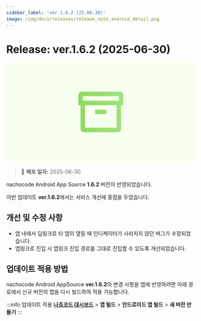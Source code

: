 ```yaml
---
sidebar_label: 'ver.1.6.2 (25.06.30)'
image: /img/docs/releases/release_note_android_detail.png
---
```


# Release: ver.1.6.2 (2025-06-30)

![android_detail](../../../../../static/img/docs/releases/release_note_android_detail.png)

> 🔔 **배포 일자:** 2025-06-30

nachocode Android App Source **1.6.2** 버전이 반영되었습니다.

이번 업데이트 **ver.1.6.2**에서는 서비스 개선에 중점을 두었습니다.

## 개선 및 수정 사항

- 앱 내에서 딥링크로 타 앱이 열릴 때 인디케이터가 사라지지 않던 버그가 수정되었습니다.
- 앱링크로 진입 시 앱링크 진입 경로를 그대로 진입할 수 있도록 개선되었습니다.

## 업데이트 적용 방법

nachocode Android AppSource **ver.1.6.2**의 변경 사항을 앱에 반영하려면 아래 경로에서 신규 버전의 앱을 다시 빌드하여 적용 가능합니다.

:::info 업데이트 적용
[**나쵸코드 대시보드**](https://nachocode.io/?utm_source=docs&utm_medium=documentation&utm_campaign=devguide) > **앱 빌드** > **안드로이드 앱 빌드** > **새 버전 만들기**
:::

